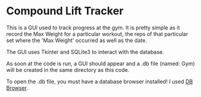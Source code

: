 # Compound Lift Tracker

This is a GUI used to track progress at the gym. It is pretty simple as it record the Max Weight for a particular workout, the reps of that particular set where the 'Max Weight' occurred as well as the date.

The GUI uses Tkinter and SQLite3 to interact with the database. 

As soon at the code is run, a GUI should appear and a .db file (named: Gym) will be created in the same directory as this code.

To open the .db file, you must have a database browser installed! I used [DB Browser](http://sqlitebrowser.org/).